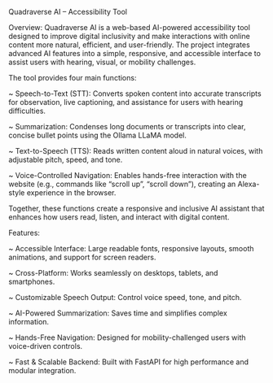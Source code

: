 Quadraverse AI – Accessibility Tool

Overview:
Quadraverse AI is a web-based AI-powered accessibility tool designed to improve digital inclusivity and make interactions with online content more natural, efficient, and user-friendly.
The project integrates advanced AI features into a simple, responsive, and accessible interface to assist users with hearing, visual, or mobility challenges.


The tool provides four main functions:

~ Speech-to-Text (STT): Converts spoken content into accurate transcripts for observation, live captioning, and assistance for users with hearing difficulties.

~ Summarization: Condenses long documents or transcripts into clear, concise bullet points using the Ollama LLaMA model.

~ Text-to-Speech (TTS): Reads written content aloud in natural voices, with adjustable pitch, speed, and tone.

~ Voice-Controlled Navigation: Enables hands-free interaction with the website (e.g., commands like “scroll up”, “scroll down”), creating an Alexa-style experience in the browser.

Together, these functions create a responsive and inclusive AI assistant that enhances how users read, listen, and interact with digital content.

Features:

~ Accessible Interface: Large readable fonts, responsive layouts, smooth animations, and support for screen readers.

~ Cross-Platform: Works seamlessly on desktops, tablets, and smartphones.

~ Customizable Speech Output: Control voice speed, tone, and pitch.

~ AI-Powered Summarization: Saves time and simplifies complex information.

~ Hands-Free Navigation: Designed for mobility-challenged users with voice-driven controls.

~ Fast & Scalable Backend: Built with FastAPI for high performance and modular integration.
